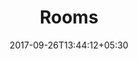 ---
title: "Rooms"
date: 2017-09-26T13:44:12+05:30
draft: false
layout: rooms
property: "Casa Candolim"
status: "In Process"
url: /details/rooms/casa-candolim/
slug: "casa-candolim/"

mainmenu:
 details: true
 rooms: true

---